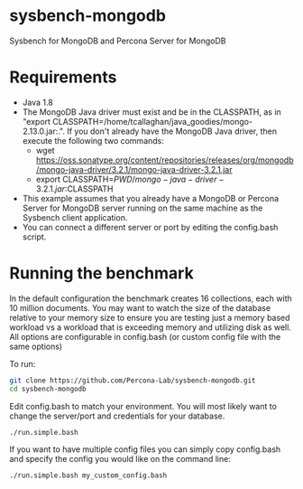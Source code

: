 sysbench-mongodb
================

Sysbench for MongoDB and Percona Server for MongoDB


Requirements
=====================

* Java 1.8
* The MongoDB Java driver must exist and be in the CLASSPATH, as in "export CLASSPATH=/home/tcallaghan/java_goodies/mongo-2.13.0.jar:.". If you don't already have the MongoDB Java driver, then execute the following two commands:
    * wget https://oss.sonatype.org/content/repositories/releases/org/mongodb/mongo-java-driver/3.2.1/mongo-java-driver-3.2.1.jar
    * export CLASSPATH=$PWD/mongo-java-driver-3.2.1.jar:$CLASSPATH
* This example assumes that you already have a MongoDB or Percona Server for MongoDB server running on the same machine as the Sysbench client application.
* You can connect a different server or port by editing the config.bash script.


Running the benchmark
=====================

In the default configuration the benchmark creates 16 collections, each with 10 million documents. You may want to watch the size of the database relative to your memory size to ensure you are testing just a memory based workload vs a workload that is exceeding memory and utilizing disk as well. All options are configurable in config.bash (or custom config file with the same options)

To run:

```bash
git clone https://github.com/Percona-Lab/sysbench-mongodb.git
cd sysbench-mongodb

```

Edit config.bash to match your environment. You will most likely want to change the server/port and credentials for your database.

```bash
./run.simple.bash

```

If you want to have multiple config files you can simply copy config.bash and specify the config you would like on the command line:

```bash
./run.simple.bash my_custom_config.bash

```
